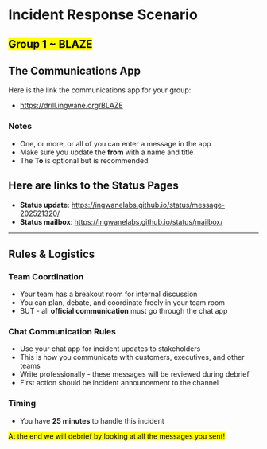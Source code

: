 # Incident Response Scenario

## <mark>Group 1 ~ BLAZE</mark>

## The Communications App

Here is the link the communications app for your group:

- https://drill.ingwane.org/BLAZE

### Notes

- One, or more, or all of you can enter a message in the app
- Make sure you update the **from** with a name and title
- The **To** is optional but is recommended

## Here are links to the Status Pages

- **Status update**: https://ingwanelabs.github.io/status/message-202521320/
- **Status mailbox**: https://ingwanelabs.github.io/status/mailbox/

---

## Rules & Logistics

### Team Coordination

- Your team has a breakout room for internal discussion
- You can plan, debate, and coordinate freely in your team room
- BUT - all **official communication** must go through the chat app

### Chat Communication Rules

- Use your chat app for incident updates to stakeholders
- This is how you communicate with customers, executives, and other teams
- Write professionally - these messages will be reviewed during debrief
- First action should be incident announcement to the channel

### Timing

- You have **25 minutes** to handle this incident

<marK>At the end we will debrief by looking at all the messages you sent!</mark>
